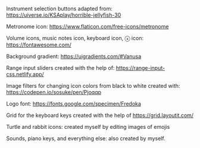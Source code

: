 Instrument selection buttons adapted from: https://uiverse.io/KSAplay/horrible-jellyfish-30

Metronome icon: https://www.flaticon.com/free-icons/metronome

Volume icons, music notes icon, keyboard icon, ⓧ icon: https://fontawesome.com/

Background gradient: https://uigradients.com/#Vanusa

Range input sliders created with the help of: https://range-input-css.netlify.app/

Image filters for changing icon colors from black to white created with: https://codepen.io/sosuke/pen/Pjoqqp

Logo font: https://fonts.google.com/specimen/Fredoka

Grid for the keyboard keys created with the help of https://grid.layoutit.com/ 

Turtle and rabbit icons: created myself by editing images of emojis

Sounds, piano keys, and everything else: also created by myself. 

